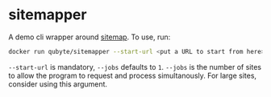 # sitemapper

A demo cli wrapper around [sitemap][1]. To use, run:

```bash
docker run qubyte/sitemapper --start-url <put a URL to start from here> --jobs <workers>
```

`--start-url` is mandatory, `--jobs` defaults to `1`. `--jobs` is the number of 
sites to allow the program to request and process simultanously. For large 
sites, consider using this argument.

[1]: https://github.com/qubyte/sitemap
